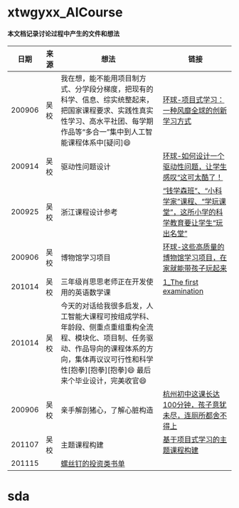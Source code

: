 # xtwgyxx_AICourse

#### 本文档记录讨论过程中产生的文件和想法


| 日期 | 来源 |  想法 | 链接 | 
| ---- | ---- |---- | ---- | 
| 200906 | 吴校 |我在想，能不能用项目制方式、分学段分梯度，把现有的科学、信息、综实统整起来，把国家课程要求、实践性真实性学习、高水平社团、每学期作品等“多合一”集中到人工智能课程体系中[疑问]😄 | [环球-项目式学习：一种风靡全球的创新学习方式](https://mp.weixin.qq.com/s/otpDYqTBneCdFx9zTxRwOw) |
| 200914 | 吴校 | 驱动性问题设计 | [环球-如何设计一个驱动性问题，让学生感叹“这可太酷了！](https://mp.weixin.qq.com/s/R9UaDzit_1FM2sUXYfLEIw) |
| 200925 | 吴校 | 浙江课程设计参考 | [“钱学森班”、“小科学家”课程、“学玩课堂”，这所小学的科学教育要让学生“玩出名堂”](https://mp.weixin.qq.com/s/_0VERZc9u3Kb_wfGsKhGRQ) |
| 200906 | 吴校 |博物馆学习项目 | [环球-这些高质量的博物馆学习项目，在家就能带孩子玩起来](https://mp.weixin.qq.com/s/egAwe484-W8ZCPWBqRwg6Q) |
| 201014 | 吴校 |三年级肖思思老师正在开发使用的英语数学课 | [1_The first examination](https://github.com/Gailsunset/xtwgyxx_AICourse/blob/main/file/1_The%20first%20examination.docx) |
| 201014 | 吴校 |今天的对话给我很多启发，人工智能大课程可按组成学科、年龄段、侧重点重组重构全流程、模块化、项目制、任务驱动、作品导向的课程体系的方向，集体再议议可行性和科学性[抱拳][抱拳][抱拳]😄 最后来个毕业设计，完美收官😄  |  |
| 200906 | 吴校 |亲手解剖猪心，了解心脏构造 | [杭州初中这课长达100分钟，孩子意犹未尽，连厕所都舍不得上](https://www.toutiao.com/i6891872642391867916/?tt_from=weixin&utm_campaign=client_share&wxshare_count=2&timestamp=1604706468&app=news_article&utm_source=weixin&utm_medium=toutiao_android&use_new_style=1&req_id=20201107074748010147083213016CB7A4&group_id=6891872642391867916) |
| 201107 | 吴校 |主题课程构建 | [基于项目式学习的主题课程构建](https://mp.weixin.qq.com/s/Ky_cBMeuog_CLOHAQeLoSQ) |
| 201115 |  | [螺丝钉的投资类书单](https://mp.weixin.qq.com/s/j3LYcVpX2kiCg2rJ-OA7bw) |


# sda 
